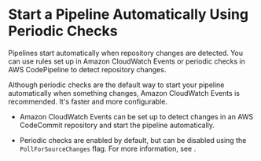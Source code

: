 # Start a Pipeline Automatically Using Periodic Checks<a name="run-automatically-polling"></a>

Pipelines start automatically when repository changes are detected\. You can use rules set up in Amazon CloudWatch Events or periodic checks in AWS CodePipeline to detect repository changes\. 

Although periodic checks are the default way to start your pipeline automatically when something changes, Amazon CloudWatch Events is recommended\. It's faster and more configurable\.

+ Amazon CloudWatch Events can be set up to detect changes in an AWS CodeCommit repository and start the pipeline automatically\. 

+ Periodic checks are enabled by default, but can be disabled using the `PollForSourceChanges` flag\. For more information, see \.